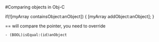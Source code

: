 #Comparing objects in Obj-C


if(![myArray containsObject:anObject]) {
    [myArray addObject:anObject];
}

== will compare the pointer, you need to override

	- (BOOL)isEqual:(id)anObject	